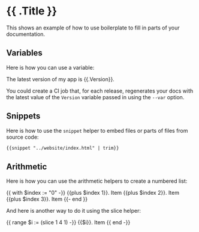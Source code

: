 # {{ .Title }}

This shows an example of how to use boilerplate to fill in parts of your documentation.

## Variables

Here is how you can use a variable:

The latest version of my app is {{.Version}}.

You could create a CI job that, for each release, regenerates your docs with the latest value of the `Version` variable
passed in using the `--var` option.

## Snippets

Here is how to use the `snippet` helper to embed files or parts of files from source code:

```html
{{snippet "../website/index.html" | trim}}
```

## Arithmetic

Here is how you can use the arithmetic helpers to create a numbered list:

{{ with $index := "0" -}}
{{plus $index 1}}. Item
{{plus $index 2}}. Item
{{plus $index 3}}. Item
{{- end }}

And here is another way to do it using the slice helper:

{{ range $i := (slice 1 4 1) -}}
{{$i}}. Item
{{ end -}}
